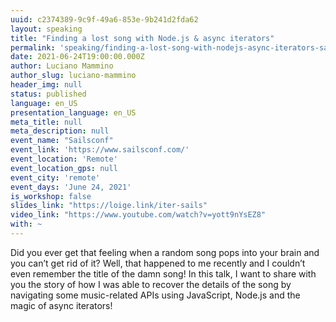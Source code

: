 ```yaml
---
uuid: c2374389-9c9f-49a6-853e-9b241d2fda62
layout: speaking
title: "Finding a lost song with Node.js & async iterators"
permalink: 'speaking/finding-a-lost-song-with-nodejs-async-iterators-sailsconf'
date: 2021-06-24T19:00:00.000Z
author: Luciano Mammino
author_slug: luciano-mammino
header_img: null
status: published
language: en_US
presentation_language: en_US
meta_title: null
meta_description: null
event_name: "Sailsconf"
event_link: 'https://www.sailsconf.com/'
event_location: 'Remote'
event_location_gps: null
event_city: 'remote'
event_days: 'June 24, 2021'
is_workshop: false
slides_link: "https://loige.link/iter-sails"
video_link: "https://www.youtube.com/watch?v=yott9nYsEZ8"
with: ~
---
```


Did you ever get that feeling when a random song pops into your brain and you can’t get rid of it? Well, that happened to me recently and I couldn’t even remember the title of the damn song! In this talk, I want to share with you the story of how I was able to recover the details of the song by navigating some music-related APIs using JavaScript, Node.js and the magic of async iterators!
